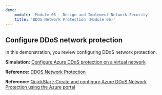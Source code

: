 ```yaml
---
demo:
    module: 'Module 06 - Design and Implement Network Security'
    title: 'DDOS Network Protection (Module 06)'
---
```

## Configure DDoS network protection

In this demonstration, you review configuring DDoS network protection.

**Simulation:** [Configure Azure DDoS protection on a virtual network](https://mslabs.cloudguides.com/guides/AZ-700%20Lab%20Simulation%20-%20Configure%20Azure%20DDoS%20Protection%20on%20a%20virtual%20network)

**Reference:** [DDOS Network Protection](https://learn.microsoft.com/azure/ddos-protection/manage-ddos-protection)

**Reference:** [QuickStart: Create and configure Azure DDoS Network Protection using the Azure portal](https://learn.microsoft.com/azure/ddos-protection/manage-ddos-protection)
